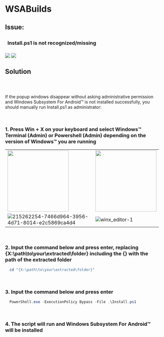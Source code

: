 # WSABuilds
   <summary><h2>Issue:<h2><h3> &nbsp; Install.ps1 is not recognized/missing<h3></summary>

<img src="https://media.discordapp.net/attachments/1044322950725259274/1068243571544690719/9Qf3veK.png" />
<img src="https://user-images.githubusercontent.com/68516357/215262023-89e0e0fa-3dd7-4d6d-b93a-224169f61971.png" />
   
<summary><h2>Solution<h2></summary>

&nbsp;
    
If the popup windows disappear without asking administrative permission and Windows Subsystem For Android™ is not installed successfully, you should manually run Install.ps1 as administrator:

&nbsp;  

### **1. Press Win + X on your keyboard and select Windows™ Terminal (Admin) or Powershell (Admin) depending on the version of Windows™ you are running**

|||
|--------|------|
|<img src="https://upload.wikimedia.org/wikipedia/commons/e/e6/Windows_11_logo.svg" style="width: 200px;"/> |<img src="https://upload.wikimedia.org/wikipedia/commons/0/05/Windows_10_Logo.svg" style="width: 200px;"/> |
|![215262254-7466d964-3956-4d71-8014-e2c5869ca4d4](https://user-images.githubusercontent.com/68516357/215263173-500591dd-c6d5-4c2d-9d38-58bc065fff28.png)|![winx_editor-1](https://user-images.githubusercontent.com/68516357/215263348-022dc031-802f-4e93-8999-05d0aa6744b9.png)|

&nbsp;    
### **2. Input the command below and press enter, replacing {X:\path\to\your\extracted\folder} including the {} with the path of the extracted folder**
    
```Powershell
  cd "{X:\path\to\your\extracted\folder}"
```
&nbsp; 
### **3. Input the command below and press enter** 
    
```Powershell
  PowerShell.exe -ExecutionPolicy Bypass -File .\Install.ps1
```
&nbsp;  
### **4. The script will run and Windows Subsystem For Android™ will be installed**

</details>  
